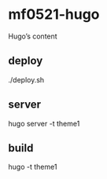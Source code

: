# mf0521-hugo

Hugo’s content

## deploy

./deploy.sh

## server

hugo server -t theme1

## build

hugo -t theme1
